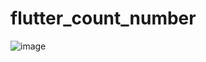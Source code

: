 # flutter_count_number
![image](https://github.com/sakchaisrim/flutter_count_number/assets/45826964/dcd32ec2-28ea-4257-9adf-68b07dd4c1cb)


